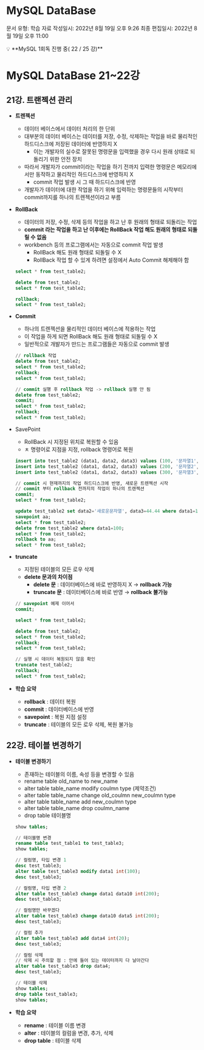 # MySQL DataBase

문서 유형: 학습 자료
작성일시: 2022년 8월 19일 오후 9:26
최종 편집일시: 2022년 8월 19일 오후 11:00

<aside>
💡 **MySQL 1회독 진행 중( 22 / 25 강)**

</aside>

# MySQL DataBase 21~22강

## 21강. 트랜젝션 관리

- **트렌젝션**
    - 데이터 베이스에서 데이터 처리의 한 단위
    - 대부분의 데이터 베이스는 데이터를 저장, 수정, 삭제하는 작업을 바로 물리적인 하드디스크에 저장된 데이터에 반영하지 X
        - 이는 개발자의 실수로 잘못된 명령문을 입력했을 경우 다시 원래 상태로 되돌리기 위한 안전 장치
    - 따라서 개발자가 commit이라는 작업을 하기 전까지 입력한 명령문은 메모리에서만 동작하고 물리적인 하드디스크에 반영하지 X
        - commit 작업 발생 시 그 때 하드디스크에 반영
    - 개발자가 데이터에 대한 작업을 하기 위해 입력하는 명령문들의 시작부터 commit까지를 하나의 트렌젝션이라고 부름

- **RollBack**
    - 데이터의 저장, 수정, 삭제 등의 작업을 하고 난 후 원래의 형태로 되돌리는 작업
    - **commit 라는 작업을 하고 난 이후에는 RollBack 작업 해도 원래의 형태로 되돌릴 수 없음**
    - workbench 등의 프로그램에서는 자동으로 commit 작업 발생
        - RollBack 해도 원래 형태로 되돌릴 수 X
        - RollBack 작업 할 수 있게 하려면 설정에서 Auto Commit 해제해야 함
    
    ```sql
    select * from test_table2;
    
    delete from test_table2;
    select * from test_table2;
    
    rollback;
    select * from test_table2;
    ```
    
- **Commit**
    - 하나의 트렌젝션을 물리적인 데이터 베이스에 적용하는 작업
    - 이 작업을 하게 되면 RollBack 해도 원래 형태로 되돌릴 수 X
    - 일반적으로 개발자가 만드는 프로그램들은 자동으로 commit 발생
    
    ```sql
    // rollback 작업
    delete from test_table2;
    select * from test_table2;
    rollback;
    select * from test_table2;
    
    // commit 실행 후 rollback 작업 -> rollback 실행 안 됨
    delete from test_table2;
    commit;
    select * from test_table2;
    rollback;
    select * from test_table2;
    ```
    

- SavePoint
    - RollBack 시 지정된 위치로 복원할 수 있음
    - ㅊ 명령어로 지점을 지정, rollback 명령어로 복원
    
    ```sql
    insert into test_table2 (data1, data2, data3) values (100, '문자열1', 11.11);
    insert into test_table2 (data1, data2, data3) values (200, '문자열2', 22.22);
    insert into test_table2 (data1, data2, data3) values (300, '문자열3', 33.33);
    
    // commit 시 현재까지의 작업 하드디스크에 반영, 새로운 트렌젝션 시작
    // commit 부터 rollback 전까지의 작업이 하나의 트렌젝션
    commit;
    select * from test_table2;
    
    update test_table2 set data2='새로운문자열', data3=44.44 where data1=100;
    savepoint aa;
    select * from test_table2;
    delete from test_table2 where data1=100;
    select * from test_table2;
    rollback to aa;
    select * from test_table2;
    ```
    

- **truncate**
    - 지정된 테이블의 모든 로우 삭제
    - **delete 문과의 차이점**
        - **delete 문** : 데이터베이스에 바로 반영하지 X → **rollback 가능**
        - **truncate 문** : 데이터베이스에 바로 반영 → **rollback 불가능**
    
    ```sql
    // savepoint 예제 이어서
    commit;
    
    select * from test_table2;
    
    delete from test_table2;
    select * from test_table2;
    rollback;
    select * from test_table2;
    
    // 실행 시 데이터 복원되지 않음 확인
    truncate test_table2;
    rollback;
    select * from test_table2;
    ```
    

- **학습 요약**
    - **rollback** : 데이터 복원
    - **commit** : 데이터베이스에 반영
    - **savepoint** : 복원 지점 설정
    - **truncate** : 테이블의 모든 로우 삭제, 복원 불가능

## 22강. 테이블 변경하기

- **테이블 변경하기**
    - 존재하는 테이블의 이름, 속성 등을 변경할 수 있음
    - rename table old_name to new_name
    - alter table table_name modify coulmn type (제약조건)
    - alter table table_name change old_coulmn new_coulmn type
    - alter table table_name add new_coulmn type
    - alter table table_name drop coulmn_name
    - drop table 테이블명
    
    ```sql
    show tables;
    
    // 테이블명 변경
    rename table test_table1 to test_table3;
    show tables;
    
    // 컬럼명, 타입 변경 1
    desc test_table3;
    alter table test_table3 modify data1 int(100);
    desc test_table3;
    
    // 컬럼명, 타입 변경 2
    alter table test_table3 change data1 data10 int(200);
    desc test_table3;
    
    // 컬럼명만 바꾸겠다
    alter table test_table3 change data10 data5 int(200);
    desc test_table3;
    
    // 컬럼 추가
    alter table test_table3 add data4 int(20);
    desc test_table3;
    
    // 컬럼 삭제
    // 삭제 시 주의할 점 : 안에 들어 있는 데이터까지 다 날아간다
    alter table test_table3 drop data4;
    desc test_table3;
    
    // 테이블 삭제
    show tables;
    drop table test_table3;
    show tables;
    ```
    

- **학습 요약**
    - **rename** : 테이블 이름 변경
    - **alter** : 테이블의 컬럼을 변경, 추가, 삭제
    - **drop table** : 테이블 삭제